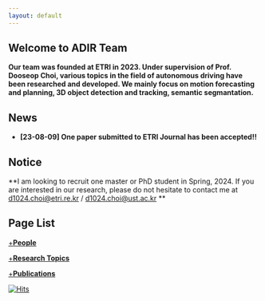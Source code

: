 ```yaml
---
layout: default
---
```


## Welcome to ADIR Team

**Our team was founded at ETRI in 2023. Under supervision of Prof. Dooseop Choi, various topics in the field of autonomous driving have been researched and developed. We mainly focus on motion forecasting and planning, 3D object detection and tracking, semantic segmantation.**


## News

+ **[23-08-09] One paper submitted to ETRI Journal has been accepted!!**

## Notice

**I am looking to recruit one master or PhD student in Spring, 2024. If you are interested in our research, please do not hesitate to contact me at d1024.choi@etri.re.kr / d1024.choi@ust.ac.kr **

## Page List
[+**People**](./people.md)

[+**Research Topics**](./researches.md)

[+**Publications**](./publications.md)

[![Hits](https://hits.seeyoufarm.com/api/count/incr/badge.svg?url=https%3A%2F%2Fadir-etri.github.io&count_bg=%2379C83D&title_bg=%23555555&icon=&icon_color=%23E7E7E7&title=hits&edge_flat=false)](https://hits.seeyoufarm.com)
